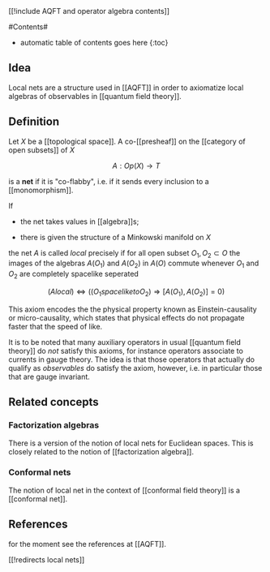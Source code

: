 
<div class="rightHandSide toc">
[[!include AQFT and operator algebra contents]]
</div>


#Contents#
* automatic table of contents goes here
{:toc}

## Idea

Local nets are a structure used in [[AQFT]] in order to axiomatize local algebras of observables in [[quantum field theory]].

## Definition

Let $X$ be a [[topological space]]. A co-[[presheaf]] on the [[category of open subsets]] of $X$

$$
  A : Op(X) \to T
$$

is a **net** if it is "co-flabby", i.e. if it sends every inclusion to a [[monomorphism]].

If 

* the net takes values in [[algebra]]s;

* there is given the structure of a Minkowski manifold on $X$

the net $A$ is called _local_ precisely if for all open subset $O_1, O_2 \subset O$ the images of the algebras $A(O_1)$ and $A(O_2)$ in $A(O)$ commute whenever $O_1$ and $O_2$ are completely spacelike seperated

$$
  (A local)
  \Leftrightarrow
  \left(
  (O_1 spacelike to O_2) \Rightarrow [A(O_1),A(O_2)] = 0 
  \right)
$$

This axiom encodes the the physical property known as Einstein-causality or micro-causality, which states that physical effects do not propagate faster that the speed of like.

It is to be noted that many auxiliary operators in usual [[quantum field theory]] do _not_ satisfy this axioms, for instance operators associate to currents in gauge theory. The idea is that those operators that actually do qualify as _observables_ do satisfy the axiom, however, i.e. in particular those that are gauge invariant.

## Related concepts

### Factorization algebras

There is a version of the notion of local nets for Euclidean spaces. This is closely related to the notion of [[factorization algebra]].

### Conformal nets

The notion of local net in the context of [[conformal field theory]] is a [[conformal net]].

## References

for the moment see the references at [[AQFT]].

[[!redirects local nets]]